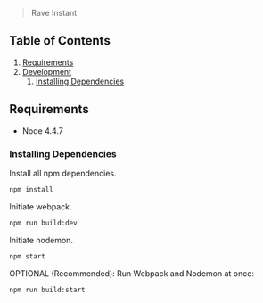 > Rave Instant


## Table of Contents

1. [Requirements](#requirements)
1. [Development](#development)
    1. [Installing Dependencies](#installing-dependencies)

## Requirements

- Node 4.4.7

### Installing Dependencies

Install all npm dependencies.
```sh
npm install
```

Initiate webpack.
```sh
npm run build:dev
```

Initiate nodemon.
```sh
npm start
```

OPTIONAL (Recommended): Run Webpack and Nodemon at once:
```sh
npm run build:start
```